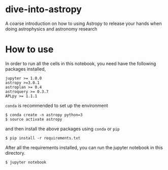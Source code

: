 # dive-into-astropy
A coarse introduction on how to using Astropy to release your hands when doing astrophysics and astronomy research

# How to use
In order to run all the cells in this notebook, you need have the following packages installed, 

```text
jupyter >= 1.0.0
astropy >=3.0.1
astroplan >= 0.4
astroquery >= 0.3.7
APLpy >= 1.1.1
```

`conda` is recommended to set up the environment

```shell
$ conda create -n astropy python=3
$ source activate astropy
```

and then install the above packages using `conda` or `pip`

```shell
$ pip install -r requirements.txt
```

After all the requirements installed, you can run the jupyter notebook in this directory.

```shell
$ jupyter notebook
```
